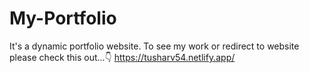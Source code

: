 # My-Portfolio
It's a dynamic portfolio website.
To see my work or redirect to website please check this out...👇
https://tusharv54.netlify.app/
